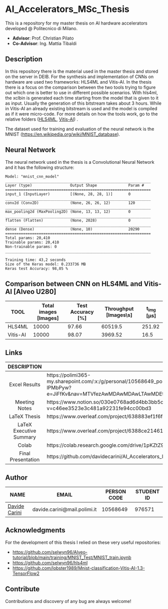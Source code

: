 # AI_Accelerators_MSc_Thesis
This is a repository for my master thesis on AI hardware accelerators developed @ Politecnico di Milano.

 * **Advisor**: Prof. Christian Pilato
 * **Co-Advisor**: Ing. Mattia Tibaldi
 
 
 
<!-- DESCRIPTION -->
## Description
In this repository there is the material used in the master thesis and stored on the server in DEIB. For the synthesis and implementation of CNNs on hardware are used two frameworks: HLS4ML and Vitis-AI. In the thesis there is a focus on the comparison between the two tools trying to figure out which one is better to use in different possible scenarios. 
With hls4ml, the xclbin is generated each time starting from the model that is given to it as input. Usually the generation of this bitstream takes about 3 hours. While in Vitis-AI an already existing bitstream is used and the model is compiled as if it were micro-code. 
For more details on how the tools work, go to the relative folders (<a href="https://github.com/davidecarini/AI_Accelerators_MSc_Thesis/tree/main/HLS4ML">HLS4ML</a>, <a href="https://github.com/davidecarini/AI_Accelerators_MSc_Thesis/tree/main/Vitis-AI">Vitis-AI</a>) .

The dataset used for training and evaluation of the neural network is the MNIST (https://en.wikipedia.org/wiki/MNIST_database). 



<!-- MODEL --> 
## Neural Network
The neural network used in the thesis is a Convolutional Neural Network and it has the following structure: 
```
Model: "mnist_cnn_model"
_________________________________________________________________
Layer (type)                 Output Shape              Param #   
=================================================================
input_1 (InputLayer)         [(None, 28, 28, 1)]       0         
_________________________________________________________________
conv2d (Conv2D)              (None, 26, 26, 12)        120       
_________________________________________________________________
max_pooling2d (MaxPooling2D) (None, 13, 13, 12)        0         
_________________________________________________________________
flatten (Flatten)            (None, 2028)              0         
_________________________________________________________________
dense (Dense)                (None, 10)                20290     
=================================================================
Total params: 20,410
Trainable params: 20,410
Non-trainable params: 0
_________________________________________________________________

Training time: 43,2 seconds
Size of the Keras model: 0.233736 MB
Keras test Accuracy: 98,05 %
```


<!-- COMPARISON -->
## Comparison between CNN on HLS4ML and Vitis-AI [Alveo U280]

|TOOL              |Total images [Images] |Test Accuracy [\%]|Throughput [Images\s]|t<sub>img</sub>  [&#956;s]|
|------------------|----------------------|-------------|--------------|------------------------|
|HLS4ML          | 10000     |97.66        |60519.5         |          251.92            |
|Vitis-AI        | 10000      |  98.07     |3969.52         |          16.5            |




<!-- LINKS -->
## Links
<table style="margin-left: auto; margin-right: auto">
<thead>
<tr><th>DESCRIPTION</th><th>LINK</th></tr>
</thead>
<tbody>
<tr><td align="center">Excel Results</td><td>https://polimi365-my.sharepoint.com/:x:/g/personal/10568649_polimi_it/EZllLAMKUdZNiNXf4vR5Xv0BHTXIieT37QZPnv-lPMbPyw?e=JiFfKv&nav=MTVfezAwMDAwMDAwLTAwMDEtMDAwMC0wMDAwLTAwMDAwMDAwMDAwMH0</td></tr>
<tr><td align="center">Meeting Notes</td><td> https://www.notion.so/030e0768ad6d4bb3bb5c99557ac8c06a?v=c46ee3523e3c481a92231fe94cc00bd3 </td></tr>
<tr><td align="center">LaTeX Thesis</td><td>https://www.overleaf.com/project/638883ef1f6f113398139581</td></tr>
<tr><td align="center">LaTeX Executive Summary</td><td>https://www.overleaf.com/project/6388ce2146149184b3edeaf9</td></tr>
<tr><td align="center">Colab</td><td>https://colab.research.google.com/drive/1pKZtZ9_iotdf0YHwzCta6M2bcLMQDrCG</td></tr>
<tr><td align="center">Final Presentation</td><td>https://github.com/davidecarini/AI_Accelerators_MSc_Thesis/blob/main/deliveries/TemplatePoliMi.pptx</td></tr>
</tbody>
</table>




<!-- AUTHORS -->
## Author
<table style="margin-left: auto; margin-right: auto">
<thead>
<tr><th>NAME</th><th>EMAIL</th><th>PERSON CODE</th><th>STUDENT ID</th></tr>
</thead>
<tbody>
<tr><td><a href="https://github.com/davidecarini">Davide Carini<a/></td><td align="center">davide.carini@mail.polimi.it</td><td>10568649</td><td>976571</td></tr>
</tbody>
</table>



## Acknowledgments
For the development of this thesis I relied on these very useful repositories: 
* https://github.com/selwyn96/Alveo-tutorial/blob/main/training/MNIST_Test/MNIST_train.ipynb  
* https://github.com/selwyn96/hls4ml
* https://github.com/lobster1989/Mnist-classification-Vitis-AI-1.3-TensorFlow2



## Contribute
Contributions and discovery of any bug are always welcome!

